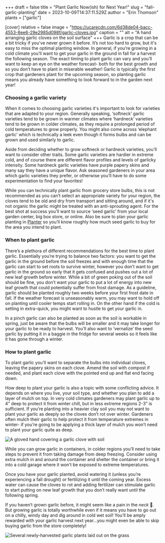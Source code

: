 +++
draft = false
title = "Plant Garlic Now(ish) for Next Year!"
slug = "fall-garlic-planting"
date = 2023-10-09T14:37:11.529Z
author = "Erin Thomson"
plants = ["garlic"]

[cover]
relative = false
image = "https://ucarecdn.com/6d38de04-bacc-4553-8ee6-29e2985d098f/garlic-cloves.jpg"
caption = ""
alt = "A hand arranging garlic cloves on the soil surface"
+++
Garlic is a crop that can be a bit tricky if you’ve never grown it before. It’s not too hard to grow, but it's easy to miss the optimal planting window. In general, if you’re growing in a cold climate you’ll want to get your garlic in the ground in fall for a harvest the following season. The exact timing to plant garlic can vary and you’ll want to keep an eye on the weather forecast- both for the best growth and so you don’t have to plant in miserable weather! Garlic is typically the first crop that gardeners plant for the upcoming season, so planting garlic means you already have something to look forward to in the garden next year!

### Choosing a garlic variety

When it comes to choosing garlic varieties it's important to look for varieties that are adapted to your region. Generally speaking, ‘softneck’ garlic varieties tend to be grown in warmer climates where ‘hardneck’ varieties tend to be grown in colder climates, as they require a prolonged period of cold temperatures to grow properly. You might also come across ‘elephant garlic’ which is technically a leek even though it forms bulbs and can be grown and used similarly to garlic.

Aside from deciding whether to grow softneck or hardneck varieties, you’ll want to consider other traits. Some garlic varieties are hardier in extreme cold, and of course there are different flavor profiles and levels of garlicky intensity. Some hardneck garlic varieties have purple papery skins and many say they have a unique flavor. Ask seasoned gardeners in your area which garlic varieties they prefer, or otherwise you’ll have to do some experimentation to find your favorites!

While you can technically plant garlic from grocery store bulbs, this is not recommended as you can’t select an appropriate variety for your region, the cloves tend to be old and dry from transport and sitting around, and if it's not organic the garlic might be treated with an anti-sprouting agent. For the best shot at success you’ll want to source ‘seed garlic’ from your local garden center, big box store, or online. Also be sure to plan your garlic planting in [Planter](https://planter.garden/gardens) so you’ll know roughly how much seed garlic to buy for the area you intend to plant.

### When to plant garlic

There’s a plethora of different recommendations for the best time to plant garlic. Essentially you’re trying to balance two factors: you want to get the garlic in the ground before the soil freezes and with enough time that the garlic can start to set roots to survive winter, however you don’t want to get garlic in the ground so early that it gets confused and pushes out a lot of new leaf growth before winter. While a bit of green poking out of the soil should be fine, you don’t want your garlic to put a lot of energy into new leaf growth that could potentially suffer from frost damage. As a guideline, garlic should be planted roughly two weeks before your first frost date in fall. If the weather forecast is unseasonably warm, you may want to hold off on planting until cooler temps start rolling in. On the other hand if the cold is setting in extra-quick, you might want to hustle to get your garlic in.

In a pinch garlic can also be planted as soon as the soil is workable in spring, just be aware that the bulbs will be smaller and it may take longer for your garlic to be ready to harvest. You’ll also want to ‘vernalize’ the seed garlic by putting it in a baggie in the fridge for several weeks so it feels like it has gone through a winter.

### How to plant garlic

To plant garlic you’ll want to separate the bulbs into individual cloves, leaving the papery skins on each clove. Amend the soil with compost if needed, and plant each clove with the pointed end up and flat end facing down.

How deep to plant your garlic is also a topic with some conflicting advice. It depends on where you live, your soil type, and whether you plan to add a layer of mulch on top. In very cold climates gardeners may plant garlic up to 4” deep to protect it from winter chill, but in less extreme regions 2-3” is sufficient. If you’re planting into a heavier clay soil you may not want to plant your garlic as deeply so the cloves don’t rot over winter. Gardeners often mulch their garlic to help protect it from temperature extremes in winter- if you’re going to be applying a thick layer of mulch you won’t need to plant your garlic quite as deep.

![A gloved hand covering a garlic clove with soil](https://ucarecdn.com/f33944ec-df16-402e-9d25-a7fd67b33f79/planting-garlic.jpg)

While you can grow garlic in containers, in colder regions you’ll need to take steps to prevent it from taking damage from deep freezing. Consider using extra mulch in and around the container and shelter the container or bring it into a cold garage where it won’t be exposed to extreme temperatures.

Once you have your garlic planted, avoid watering it (unless you’re experiencing a fall drought) or fertilizing it until the coming year. Excess water can cause the cloves to rot and adding fertilizer can stimulate garlic to start putting on new leaf growth that you don’t really want until the following spring.

If you haven’t grown garlic before, it might seem like a pain in the *neck* 🙂. But growing garlic is totally worthwhile even if it means you have to go out on a chilly, windy day and dig around in cold wet soil! You’ll be amply rewarded with your garlic harvest next year…you might even be able to skip buying garlic from the store completely!

![Several newly-harvested garlic plants laid out on the grass](https://ucarecdn.com/45b82b57-2cbb-4c66-8206-7c846cfa15ea/garlic-harvest.jpg)